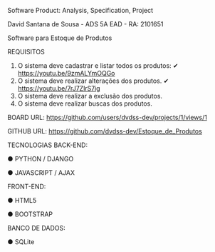 Software Product: Analysis, Specification, Project

David Santana de Sousa - ADS 5A EAD - RA: 2101651

Software para Estoque de Produtos

REQUISITOS
1. O sistema deve cadastrar e listar todos os produtos: ✔ https://youtu.be/9zmALYmOQGo
2. O sistema deve realizar alterações dos produtos. ✔ https://youtu.be/7rJ7ZlrS7ig
3. O sistema deve realizar a exclusão dos produtos.
4. O sistema deve realizar buscas dos produtos.

BOARD
URL: https://github.com/users/dvdss-dev/projects/1/views/1

GITHUB
URL: https://github.com/dvdss-dev/Estoque_de_Produtos

TECNOLOGIAS
BACK-END:

● PYTHON / DJANGO

● JAVASCRIPT / AJAX

FRONT-END:

● HTML5

● BOOTSTRAP


BANCO DE DADOS:

● SQLite
